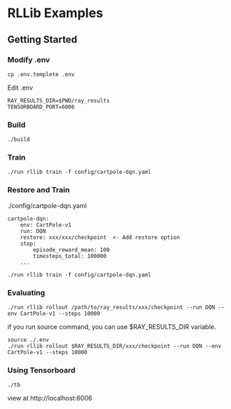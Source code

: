 # RLLib Examples


## Getting Started

### Modify .env
```
cp .env.templete .env
```

Edit .env
```
RAY_RESULTS_DIR=$PWD/ray_results
TENSORBOARD_PORT=6006
```

### Build
```
./build
```

### Train
```
./run rllib train -f config/cartpole-dqn.yaml
```

### Restore and Train

./config/cartpole-dqn.yaml
```
cartpole-dqn:
    env: CartPole-v1
    run: DQN
    restore: xxx/xxx/checkpoint  <- Add restore option
    stop:
        episode_reward_mean: 100
        timesteps_total: 100000
    ...
```

```
./run rllib train -f config/cartpole-dqn.yaml
```

### Evaluating

```
./run rllib rollout /path/to/ray_results/xxx/checkpoint --run DQN --env CartPole-v1 --steps 10000
```

if you run source command, you can use $RAY_RESULTS_DIR variable.
```
source ./.env
./run rllib rollout $RAY_RESULTS_DIR/xxx/checkpoint --run DQN --env CartPole-v1 --steps 10000
```

### Using Tensorboard
```
./tb
```

view at http://localhost:6006